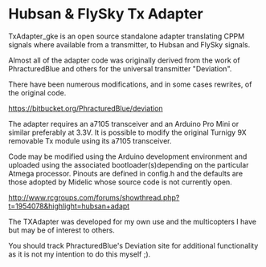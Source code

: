 Hubsan & FlySky Tx Adapter
==========================

TxAdapter_gke is an open source standalone adapter translating CPPM signals where 
available from a transmitter, to Hubsan and FlySky signals.

Almost all of the adapter code was originally derived from the work of 
PhracturedBlue and others for the universal transmitter "Deviation". 

There have been numerous modifications, and in some cases rewrites, of 
the original code.

https://bitbucket.org/PhracturedBlue/deviation

The adapter requires an a7105 transceiver and an Arduino Pro Mini or 
similar preferably at 3.3V. It is possible to modify the original 
Turnigy 9X removable Tx module using its a7105 transceiver.

Code may be modified using the Arduino development environment and 
uploaded using the associated bootloader(s)depending on the particular 
Atmega processor. Pinouts are defined in config.h and the defaults are 
those adopted by Midelic whose source code is not currently open.

http://www.rcgroups.com/forums/showthread.php?t=1954078&highlight=hubsan+adapt

The TXAdapter was developed for my own use and the multicopters I 
have but may be of interest to others. 

You should track PhracturedBlue's Deviation site for additional 
functionality as it is not my intention to do this myself ;).
